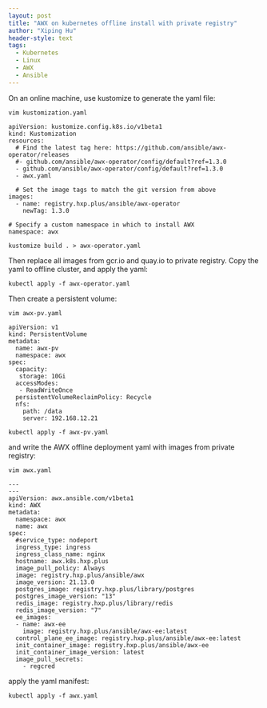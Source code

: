 ```yaml
---
layout: post
title: "AWX on kubernetes offline install with private registry"
author: "Xiping Hu"
header-style: text
tags:
  - Kubernetes
  - Linux
  - AWX
  - Ansible
---
```


On an online machine, use kustomize to generate the yaml file:
```
vim kustomization.yaml
```
```
apiVersion: kustomize.config.k8s.io/v1beta1
kind: Kustomization
resources:
  # Find the latest tag here: https://github.com/ansible/awx-operator/releases
  #- github.com/ansible/awx-operator/config/default?ref=1.3.0
  - github.com/ansible/awx-operator/config/default?ref=1.3.0
  - awx.yaml

  # Set the image tags to match the git version from above
images:
  - name: registry.hxp.plus/ansible/awx-operator
    newTag: 1.3.0

# Specify a custom namespace in which to install AWX
namespace: awx
```
```
kustomize build . > awx-operator.yaml
```

Then replace all images from gcr.io and quay.io to private registry. Copy the yaml to offline cluster, and apply the yaml:

```
kubectl apply -f awx-operator.yaml
```

Then create a persistent volume:
```
vim awx-pv.yaml
```
```
apiVersion: v1
kind: PersistentVolume
metadata:
  name: awx-pv
  namespace: awx
spec:
  capacity:
   storage: 10Gi
  accessModes:
   - ReadWriteOnce
  persistentVolumeReclaimPolicy: Recycle
  nfs:
    path: /data
    server: 192.168.12.21
```
```
kubectl apply -f awx-pv.yaml
```
and write the AWX offline deployment yaml with images from private registry:
```
vim awx.yaml
```
```
---
---
apiVersion: awx.ansible.com/v1beta1
kind: AWX
metadata:
  namespace: awx
  name: awx
spec:
  #service_type: nodeport
  ingress_type: ingress
  ingress_class_name: nginx
  hostname: awx.k8s.hxp.plus
  image_pull_policy: Always
  image: registry.hxp.plus/ansible/awx
  image_version: 21.13.0
  postgres_image: registry.hxp.plus/library/postgres
  postgres_image_version: "13"
  redis_image: registry.hxp.plus/library/redis
  redis_image_version: "7"
  ee_images:
  - name: awx-ee
    image: registry.hxp.plus/ansible/awx-ee:latest
  control_plane_ee_image: registry.hxp.plus/ansible/awx-ee:latest
  init_container_image: registry.hxp.plus/ansible/awx-ee
  init_container_image_version: latest
  image_pull_secrets:
    - regcred
```
apply the yaml manifest:
```
kubectl apply -f awx.yaml
```


